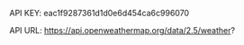 API KEY: eac1f9287361d1d0e6d454ca6c996070

API URL: https://api.openweathermap.org/data/2.5/weather?
